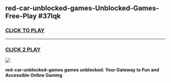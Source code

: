 
## red-car-unblocked-games-Unblocked-Games-Free-Play #37lqk
<h3>
<a href="https://us.freeplayer.one?title=red-car-unblocked-games&ref=9M">CLICK TO PLAY</a></h3>
<hr>

<h3>
<a href="https://us.freeplayer.one?title=red-car-unblocked-games&ref=9M">CLICK 2 PLAY</a>
  
</h3>

<a href="https://us.freeplayer.one?title=red-car-unblocked-games&ref=9M"><img src="https://clearcache.store/games.png"></a>


**red-car-unblocked-games games unblocked: Your Gateway to Fun and Accessible Online Gaming**
